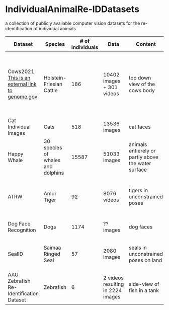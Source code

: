 # IndividualAnimalRe-IDDatasets
a collection of publicly available computer vision datasets for the re-identification of individual animals



|Dataset|Species|# of Individuals|Data|Content|Identifying Feature|Labels|Corresponding Paper|License|
|--------|--------|--------|--------|--------|--------|--------|--------|--------|
|Cows2021 [This is an external link to genome.gov](https://www.genome.gov/)|Holstein-Friesian Cattle|186|10402 images + 301 videos|top down view of the cows body|coat pattern|oriented BB + identity + tracklet annotations|Towards Self-Supervision for Video Identification of Individual Holstein-Friesian Cattle: The Cows2021 Dataset|CC BY-NC-SA 4.0|
|Cat Individual Images|Cats|518|13536 images|cat faces|face|identity annotations|none|CC BY 4.0|
|Happy Whale|30 species of whales and dolphins|15587|51033 images|animals entierely or partly above the water surface|fin, back|identity annotations|none|Apache 2.0|
|ATRW|Amur Tiger|92|8076 videos|tigers in unconstrained poses|coat pattern|BB + keypoint-based pose + identity annotations|ATRW: A Benchmark for Amur Tiger Re-identification in the Wild|CC BY-NC-SA 4.0|
|Dog Face Recognition|Dogs|1174|?? images|dog faces|face|identity annotations|none|CC0: Public Domain|
|SealID|Saimaa Ringed Seal|57|2080 images|seals in unconstrained poses on land|pelage patterns|identity annotations|SealID: Saimaa Ringed Seal Re-Identification Dataset|CC BY 4.0|
|AAU Zebrafish Re-Identification Dataset|Zebrafish|6|2 videos resulting in 2224 images|side-view of fish in a tank|stripes, body pattern|BB + identity annotations|Re-Identification of Zebrafish using Metric Learning|CC BY 4.0|

